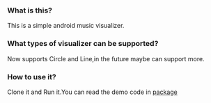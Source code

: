 ### What is this?
This is a simple android music visualizer.

### What types of visualizer can be supported?
Now supports Circle and Line,in the future maybe can support more.

### How to use it?
Clone it and Run it.You can read the demo code in [package](https://github.com/dingyi222666/Android-MusicVisualizer/tree/master/app/src/main/java/com/dingyi/visualizer/ui/MainActivity.java)
